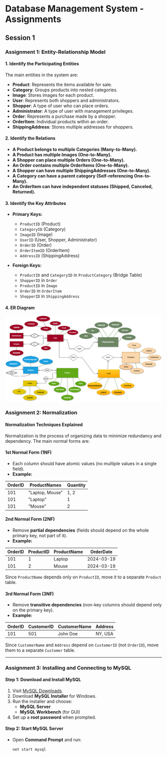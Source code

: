 # Database Management System - Assignments

## Session 1

### Assignment 1: Entity-Relationship Model  

#### 1. Identify the Participating Entities  
The main entities in the system are:  
- **Product**: Represents the items available for sale.  
- **Category**: Groups products into nested categories.  
- **Image**: Stores images for each product.  
- **User**: Represents both shoppers and administrators.  
- **Shopper**: A type of user who can place orders.  
- **Administrator**: A type of user with management privileges.  
- **Order**: Represents a purchase made by a shopper.  
- **OrderItem**: Individual products within an order.  
- **ShippingAddress**: Stores multiple addresses for shoppers.  

#### 2. Identify the Relations  
- **A Product belongs to multiple Categories (Many-to-Many).**  
- **A Product has multiple Images (One-to-Many).**  
- **A Shopper can place multiple Orders (One-to-Many).**  
- **An Order contains multiple OrderItems (One-to-Many).**  
- **A Shopper can have multiple ShippingAddresses (One-to-Many).**  
- **A Category can have a parent category (Self-referencing One-to-Many).**  
- **An OrderItem can have independent statuses (Shipped, Canceled, Returned).**  

#### 3. Identify the Key Attributes  
- **Primary Keys:**  
  - `ProductID` (Product)  
  - `CategoryID` (Category)  
  - `ImageID` (Image)  
  - `UserID` (User, Shopper, Administrator)  
  - `OrderID` (Order)  
  - `OrderItemID` (OrderItem)  
  - `AddressID` (ShippingAddress)  

- **Foreign Keys:**  
  - `ProductID` and `CategoryID` in `ProductCategory` (Bridge Table)  
  - `ShopperID` in `Order`  
  - `ProductID` in `Image`  
  - `OrderID` in `OrderItem`  
  - `ShopperID` in `ShippingAddress`  

#### 4. ER Diagram  
![ER Diagram](ER_Diagram.png)

### Assignment 2: Normalization  

#### **Normalization Techniques Explained**  
Normalization is the process of organizing data to minimize redundancy and dependency. The main normal forms are:  

#### **1st Normal Form (1NF)**  
- Each column should have atomic values (no multiple values in a single field).  
- **Example:**  

| OrderID | ProductNames      | Quantity |  
|---------|------------------|----------|  
| 101     | "Laptop, Mouse"  | 1, 2     | ❌ *Not in 1NF*  
| 101     | "Laptop"         | 1        | ✔ *1NF Applied*  
| 101     | "Mouse"          | 2        |  

#### **2nd Normal Form (2NF)**  
- Remove **partial dependencies** (fields should depend on the whole primary key, not part of it).  
- **Example:**  

| OrderID | ProductID | ProductName | OrderDate  |  
|---------|----------|-------------|------------|  
| 101     | 1        | Laptop      | 2024-03-19 |  
| 101     | 2        | Mouse       | 2024-03-19 |  

Since `ProductName` depends only on `ProductID`, move it to a separate `Product` table.

#### **3rd Normal Form (3NF)**  
- Remove **transitive dependencies** (non-key columns should depend only on the primary key).  
- **Example:**  

| OrderID | CustomerID | CustomerName | Address |  
|---------|-----------|--------------|---------|  
| 101     | 501       | John Doe     | NY, USA |  

Since `CustomerName` and `Address` depend on `CustomerID` (not `OrderID`), move them to a separate `Customer` table.

---

### Assignment 3: Installing and Connecting to MySQL  

#### **Step 1: Download and Install MySQL**  
1. Visit [MySQL Downloads](https://dev.mysql.com/downloads/installer/).  
2. Download **MySQL Installer** for Windows.  
3. Run the installer and choose:  
   - **MySQL Server**  
   - **MySQL Workbench** (for GUI)  
4. Set up a **root password** when prompted.  

#### **Step 2: Start MySQL Server**  
- Open **Command Prompt** and run:  
  ```sh
  net start mysql
